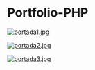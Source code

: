 # Portfolio-PHP

[![portada1.jpg](https://i.postimg.cc/RVzt1pnw/portada1.jpg)](https://postimg.cc/2323rwG5)

[![portada2.jpg](https://i.postimg.cc/MG4Mn9SM/portada2.jpg)](https://postimg.cc/bGxNMHdp)

[![portada3.jpg](https://i.postimg.cc/BZ5b3SX1/portada3.jpg)](https://postimg.cc/jC5tQr6s)

